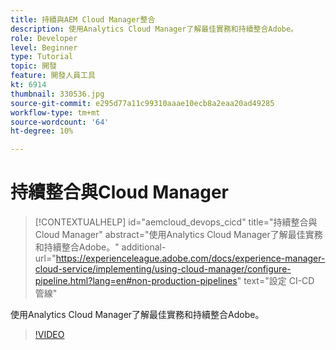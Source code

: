 ```yaml
---
title: 持續與AEM Cloud Manager整合
description: 使用Analytics Cloud Manager了解最佳實務和持續整合Adobe。
role: Developer
level: Beginner
type: Tutorial
topic: 開發
feature: 開發人員工具
kt: 6914
thumbnail: 330536.jpg
source-git-commit: e295d77a11c99310aaae10ecb8a2eaa20ad49285
workflow-type: tm+mt
source-wordcount: '64'
ht-degree: 10%

---
```



# 持續整合與Cloud Manager

>[!CONTEXTUALHELP]
>id="aemcloud_devops_cicd"
>title="持續整合與Cloud Manager"
>abstract="使用Analytics Cloud Manager了解最佳實務和持續整合Adobe。"
>additional-url="https://experienceleague.adobe.com/docs/experience-manager-cloud-service/implementing/using-cloud-manager/configure-pipeline.html?lang=en#non-production-pipelines" text="設定 CI-CD 管線"

使用Analytics Cloud Manager了解最佳實務和持續整合Adobe。

>[!VIDEO](https://video.tv.adobe.com/v/330536/?quality=12&learn=on)

